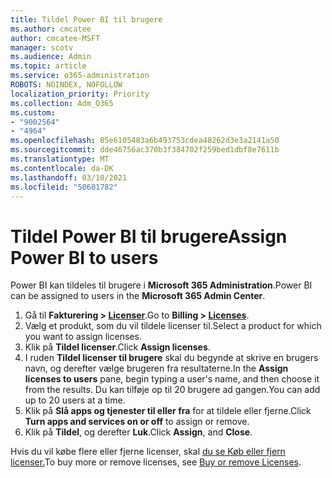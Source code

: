```yaml
---
title: Tildel Power BI til brugere
ms.author: cmcatee
author: cmcatee-MSFT
manager: scotv
ms.audience: Admin
ms.topic: article
ms.service: o365-administration
ROBOTS: NOINDEX, NOFOLLOW
localization_priority: Priority
ms.collection: Adm_O365
ms.custom:
- "9002564"
- "4964"
ms.openlocfilehash: 85e6105483a6b493753cdea48262d3e3a2141a50
ms.sourcegitcommit: dde46756ac370b3f384702f259bed1dbf8e7611b
ms.translationtype: MT
ms.contentlocale: da-DK
ms.lasthandoff: 03/10/2021
ms.locfileid: "50601782"
---
```

# <a name="assign-power-bi-to-users"></a><span data-ttu-id="cd119-102">Tildel Power BI til brugere</span><span class="sxs-lookup"><span data-stu-id="cd119-102">Assign Power BI to users</span></span>

<span data-ttu-id="cd119-103">Power BI kan tildeles til brugere i **Microsoft 365 Administration**.</span><span class="sxs-lookup"><span data-stu-id="cd119-103">Power BI can be assigned to users in the **Microsoft 365 Admin Center**.</span></span>  

1. <span data-ttu-id="cd119-104">Gå til **Fakturering > [Licenser](https://go.microsoft.com/fwlink/p/?linkid=842264)**.</span><span class="sxs-lookup"><span data-stu-id="cd119-104">Go to **Billing > [Licenses](https://go.microsoft.com/fwlink/p/?linkid=842264)**.</span></span>
2. <span data-ttu-id="cd119-105">Vælg et produkt, som du vil tildele licenser til.</span><span class="sxs-lookup"><span data-stu-id="cd119-105">Select a product for which you want to assign licenses.</span></span>
3. <span data-ttu-id="cd119-106">Klik på **Tildel licenser**.</span><span class="sxs-lookup"><span data-stu-id="cd119-106">Click **Assign licenses**.</span></span>
4. <span data-ttu-id="cd119-107">I ruden **Tildel licenser til brugere** skal du begynde at skrive en brugers navn, og derefter vælge brugeren fra resultaterne.</span><span class="sxs-lookup"><span data-stu-id="cd119-107">In the **Assign licenses to users** pane, begin typing a user's name, and then choose it from the results.</span></span> <span data-ttu-id="cd119-108">Du kan tilføje op til 20 brugere ad gangen.</span><span class="sxs-lookup"><span data-stu-id="cd119-108">You can add up to 20 users at a time.</span></span>
5. <span data-ttu-id="cd119-109">Klik på **Slå apps og tjenester til eller fra** for at tildele eller fjerne.</span><span class="sxs-lookup"><span data-stu-id="cd119-109">Click **Turn apps and services on or off** to assign or remove.</span></span>
6. <span data-ttu-id="cd119-110">Klik på **Tildel**, og derefter **Luk**.</span><span class="sxs-lookup"><span data-stu-id="cd119-110">Click **Assign**, and **Close**.</span></span>

<span data-ttu-id="cd119-111">Hvis du vil købe flere eller fjerne licenser, skal [du se Køb eller fjern licenser.](https://docs.microsoft.com/microsoft-365/commerce/licenses/buy-licenses#buy-or-remove-licenses-for-your-business-subscription)</span><span class="sxs-lookup"><span data-stu-id="cd119-111">To buy more or remove licenses, see [Buy or remove Licenses](https://docs.microsoft.com/microsoft-365/commerce/licenses/buy-licenses#buy-or-remove-licenses-for-your-business-subscription).</span></span>
